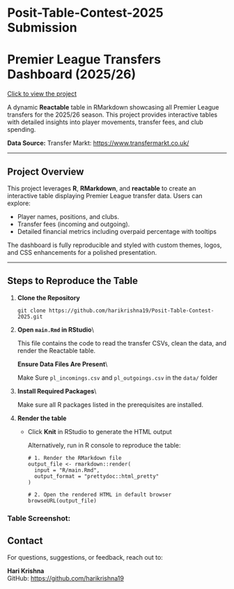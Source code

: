 # Posit-Table-Contest-2025 Submission

# Premier League Transfers Dashboard (2025/26)

[Click to view the project](https://rpubs.com/hari_k/PL_Transfers)

A dynamic **Reactable** table in RMarkdown showcasing all Premier League transfers for the 2025/26 season. This project provides interactive tables with detailed insights into player movements, transfer fees, and club spending.

**Data Source:** Transfer Markt: <https://www.transfermarkt.co.uk/>

------------------------------------------------------------------------

## Project Overview

This project leverages **R**, **RMarkdown**, and **reactable** to create an interactive table displaying Premier League transfer data. Users can explore:

-   Player names, positions, and clubs.
-   Transfer fees (incoming and outgoing).
-   Detailed financial metrics including overpaid percentage with tooltips

The dashboard is fully reproducible and styled with custom themes, logos, and CSS enhancements for a polished presentation.

------------------------------------------------------------------------

## Steps to Reproduce the Table

1.  **Clone the Repository**

    ```         
    git clone https://github.com/harikrishna19/Posit-Table-Contest-2025.git
    ```

2.  **Open `main.Rmd` in RStudio**\

    This file contains the code to read the transfer CSVs, clean the data, and render the Reactable table.

    **Ensure Data Files Are Present**\

    Make Sure `pl_incomings.csv` and `pl_outgoings.csv` in the `data/` folder

3.  **Install Required Packages**\

    Make sure all R packages listed in the prerequisites are installed.

4.  **Render the table**

    -   Click **Knit** in RStudio to generate the HTML output

        Alternatively, run in R console to reproduce the table:

        ```         
        # 1. Render the RMarkdown file
        output_file <- rmarkdown::render(
          input = "R/main.Rmd", 
          output_format = "prettydoc::html_pretty"
        )

        # 2. Open the rendered HTML in default browser
        browseURL(output_file)
        ```

### Table Screenshot:

## Contact

For questions, suggestions, or feedback, reach out to:

**Hari Krishna**\
GitHub: <https://github.com/harikrishna19>
